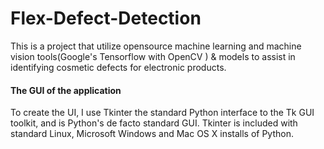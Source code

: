 # Flex-Defect-Detection

This is a project that utilize opensource machine learning and machine vision tools(Google's Tensorflow with OpenCV ) & models to assist in identifying cosmetic defects for electronic products.

#### The GUI of the application
To create the UI, I use Tkinter the standard Python interface to the Tk GUI toolkit, and is Python's de facto standard GUI. Tkinter is included with standard Linux, Microsoft Windows and Mac OS X installs of Python.
